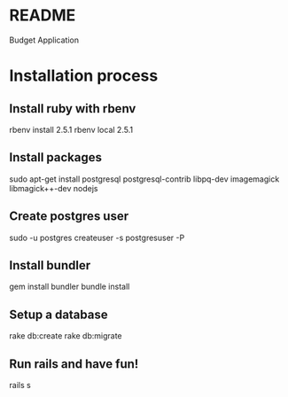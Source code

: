 # README

Budget Application

# Installation process

## Install ruby with rbenv

rbenv install 2.5.1
rbenv local 2.5.1

## Install packages
sudo apt-get install postgresql postgresql-contrib libpq-dev imagemagick libmagick++-dev nodejs

## Create postgres user
sudo -u postgres createuser -s postgresuser -P

## Install bundler
gem install bundler
bundle install

## Setup a database
rake db:create
rake db:migrate

## Run rails and have fun!

rails s
